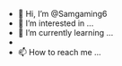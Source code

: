 - 👋 Hi, I’m @Samgaming6
- 👀 I’m interested in ...
- 🌱 I’m currently learning ...
-
- 📫 How to reach me ...

<!---
Samgaming6/Samgaming6 is a ✨ special ✨ repository because its `README.md` (this file) appears on your GitHub profile.
You can click the Preview link to take a look at your changes.
--->
